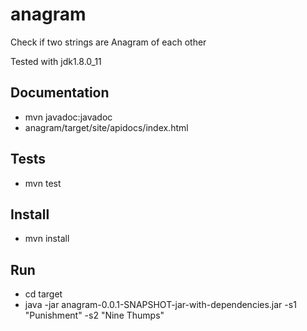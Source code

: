 # anagram
Check if two strings are Anagram of each other

Tested with jdk1.8.0_11

## Documentation
* mvn javadoc:javadoc
* anagram/target/site/apidocs/index.html

## Tests
* mvn test

## Install
* mvn install

## Run
* cd target
* java -jar anagram-0.0.1-SNAPSHOT-jar-with-dependencies.jar -s1 "Punishment" -s2 "Nine Thumps"



